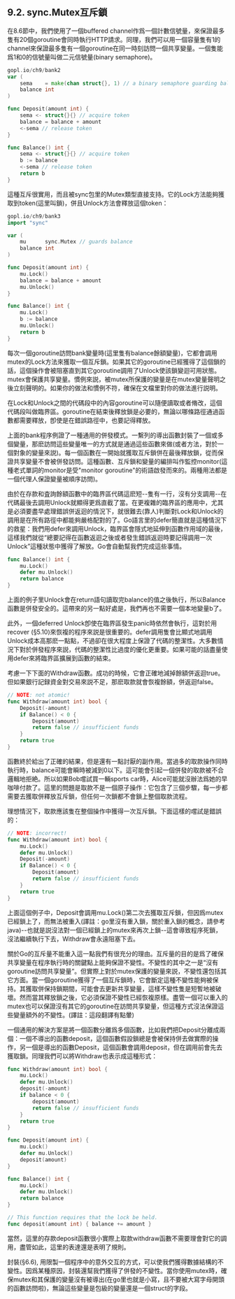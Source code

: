 ## 9.2. sync.Mutex互斥鎖

在8.6節中，我們使用了一個buffered channel作爲一個計數信號量，來保證最多隻有20個goroutine會同時執行HTTP請求。同理，我們可以用一個容量隻有1的channel來保證最多隻有一個goroutine在同一時刻訪問一個共享變量。一個隻能爲1和0的信號量叫做二元信號量(binary semaphore)。

```go
gopl.io/ch9/bank2
var (
    sema    = make(chan struct{}, 1) // a binary semaphore guarding balance
    balance int
)

func Deposit(amount int) {
    sema <- struct{}{} // acquire token
    balance = balance + amount
    <-sema // release token
}

func Balance() int {
    sema <- struct{}{} // acquire token
    b := balance
    <-sema // release token
    return b
}
```

這種互斥很實用，而且被sync包里的Mutex類型直接支持。它的Lock方法能夠獲取到token(這里叫鎖)，併且Unlock方法會釋放這個token：

```go
gopl.io/ch9/bank3
import "sync"

var (
    mu      sync.Mutex // guards balance
    balance int
)

func Deposit(amount int) {
    mu.Lock()
    balance = balance + amount
    mu.Unlock()
}

func Balance() int {
    mu.Lock()
    b := balance
    mu.Unlock()
    return b
}
```

每次一個goroutine訪問bank變量時(這里隻有balance餘額變量)，它都會調用mutex的Lock方法來獲取一個互斥鎖。如果其它的goroutine已經獲得了這個鎖的話，這個操作會被阻塞直到其它goroutine調用了Unlock使該鎖變迴可用狀態。mutex會保護共享變量。慣例來説，被mutex所保護的變量是在mutex變量聲明之後立刻聲明的。如果你的做法和慣例不符，確保在文檔里對你的做法進行説明。

在Lock和Unlock之間的代碼段中的內容goroutine可以隨便讀取或者脩改，這個代碼段叫做臨界區。goroutine在結束後釋放鎖是必要的，無論以哪條路徑通過函數都需要釋放，卽使是在錯誤路徑中，也要記得釋放。

上面的bank程序例證了一種通用的併發模式。一繫列的導出函數封裝了一個或多個變量，那麽訪問這些變量唯一的方式就是通過這些函數來做(或者方法，對於一個對象的變量來説)。每一個函數在一開始就獲取互斥鎖併在最後釋放鎖，從而保證共享變量不會被併發訪問。這種函數、互斥鎖和變量的編排叫作監控monitor(這種老式單詞的monitor是受"monitor goroutine"的術語啟發而來的。兩種用法都是一個代理人保證變量被順序訪問)。

由於在存款和査詢餘額函數中的臨界區代碼這麽短--隻有一行，沒有分支調用--在代碼最後去調用Unlock就顯得更爲直截了當。在更複雜的臨界區的應用中，尤其是必須要盡早處理錯誤併返迴的情況下，就很難去(靠人)判斷對Lock和Unlock的調用是在所有路徑中都能夠嚴格配對的了。Go語言里的defer簡直就是這種情況下的救星：我們用defer來調用Unlock，臨界區會隱式地延伸到函數作用域的最後，這樣我們就從“總要記得在函數返迴之後或者發生錯誤返迴時要記得調用一次Unlock”這種狀態中獲得了解放。Go會自動幫我們完成這些事情。

```go
func Balance() int {
    mu.Lock()
    defer mu.Unlock()
    return balance
}
```

上面的例子里Unlock會在return語句讀取完balance的值之後執行，所以Balance函數是併發安全的。這帶來的另一點好處是，我們再也不需要一個本地變量b了。

此外，一個deferred Unlock卽使在臨界區發生panic時依然會執行，這對於用recover (§5.10)來恢複的程序來説是很重要的。defer調用隻會比顯式地調用Unlock成本高那麽一點點，不過卻在很大程度上保證了代碼的整潔性。大多數情況下對於併發程序來説，代碼的整潔性比過度的優化更重要。如果可能的話盡量使用defer來將臨界區擴展到函數的結束。

考慮一下下面的Withdraw函數。成功的時候，它會正確地減掉餘額併返迴true。但如果銀行記録資金對交易來説不足，那麽取款就會恢複餘額，併返迴false。

```go
// NOTE: not atomic!
func Withdraw(amount int) bool {
    Deposit(-amount)
    if Balance() < 0 {
        Deposit(amount)
        return false // insufficient funds
    }
    return true
}
```

函數終於給出了正確的結果，但是還有一點討厭的副作用。當過多的取款操作同時執行時，balance可能會瞬時被減到0以下。這可能會引起一個併發的取款被不合邏輯地拒絶。所以如果Bob嚐試買一輛sports car時，Alice可能就沒辦法爲她的早咖啡付款了。這里的問題是取款不是一個原子操作：它包含了三個步驟，每一步都需要去獲取併釋放互斥鎖，但任何一次鎖都不會鎖上整個取款流程。

理想情況下，取款應該隻在整個操作中獲得一次互斥鎖。下面這樣的嚐試是錯誤的：

```go
// NOTE: incorrect!
func Withdraw(amount int) bool {
    mu.Lock()
    defer mu.Unlock()
    Deposit(-amount)
    if Balance() < 0 {
        Deposit(amount)
        return false // insufficient funds
    }
    return true
}
```

上面這個例子中，Deposit會調用mu.Lock()第二次去獲取互斥鎖，但因爲mutex已經鎖上了，而無法被重入(譯註：go里沒有重入鎖，關於重入鎖的概念，請參考java)--也就是説沒法對一個已經鎖上的mutex來再次上鎖--這會導致程序死鎖，沒法繼續執行下去，Withdraw會永遠阻塞下去。

關於Go的互斥量不能重入這一點我們有很充分的理由。互斥量的目的是爲了確保共享變量在程序執行時的關鍵點上能夠保證不變性。不變性的其中之一是“沒有goroutine訪問共享變量”。但實際上對於mutex保護的變量來説，不變性還包括其它方面。當一個goroutine獲得了一個互斥鎖時，它會斷定這種不變性能夠被保持。其獲取併保持鎖期間，可能會去更新共享變量，這樣不變性隻是短暫地被破壞。然而當其釋放鎖之後，它必須保證不變性已經恢複原樣。盡管一個可以重入的mutex也可以保證沒有其它的goroutine在訪問共享變量，但這種方式沒法保證這些變量額外的不變性。(譯註：這段翻譯有點暈)

一個通用的解決方案是將一個函數分離爲多個函數，比如我們把Deposit分離成兩個：一個不導出的函數deposit，這個函數假設鎖總是會被保持併去做實際的操作，另一個是導出的函數Deposit，這個函數會調用deposit，但在調用前會先去獲取鎖。同理我們可以將Withdraw也表示成這種形式：

```go
func Withdraw(amount int) bool {
    mu.Lock()
    defer mu.Unlock()
    deposit(-amount)
    if balance < 0 {
        deposit(amount)
        return false // insufficient funds
    }
    return true
}

func Deposit(amount int) {
    mu.Lock()
    defer mu.Unlock()
    deposit(amount)
}

func Balance() int {
    mu.Lock()
    defer mu.Unlock()
    return balance
}

// This function requires that the lock be held.
func deposit(amount int) { balance += amount }
```

當然，這里的存款deposit函數很小實際上取款withdraw函數不需要理會對它的調用，盡管如此，這里的表達還是表明了規則。

封裝(§6.6), 用限製一個程序中的意外交互的方式，可以使我們獲得數據結構的不變性。因爲某種原因，封裝還幫我們獲得了併發的不變性。當你使用mutex時，確保mutex和其保護的變量沒有被導出(在go里也就是小寫，且不要被大寫字母開頭的函數訪問啦)，無論這些變量是包級的變量還是一個struct的字段。
